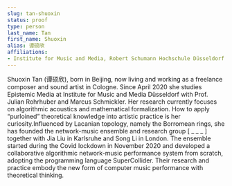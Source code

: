 ```yaml
---
slug: tan-shuoxin
status: proof
type: person
last_name: Tan
first_name: Shuoxin
alias: 谭硕欣
affiliations:
- Institute for Music and Media, Robert Schumann Hochschule Düsseldorf
---
```


Shuoxin Tan (谭硕欣), born in Beijing, now living and working as a freelance composer and sound artist in Cologne. Since April 2020 she studies Epistemic Media at Institute for Music and Media Düsseldorf with Prof. Julian Rohrhuber and Marcus Schmickler. Her research currently focuses on algorithmic acoustics and mathematical formalization. How to apply “purloined” theoretical knowledge into artistic practice is her curiosity.Influenced by Lacanian topology, namely the Borromean rings, she has founded the network-music ensemble and research group [ _ _ _ ] together with Jia Liu in Karlsruhe and Song Li in London. The ensemble started during the Covid lockdown in November 2020 and developed a collaborative algorithmic network-music performance system from scratch, adopting the programming language SuperCollider. Their research and practice embody the new form of computer music performance with theoretical thinking.
